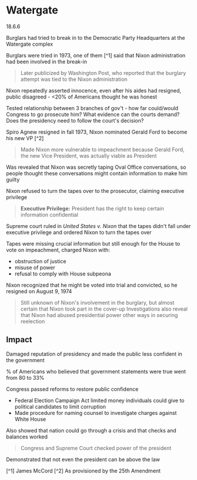 # Watergate

18.6.6

Burglars had tried to break in to the Democratic Party Headquarters at the Watergate complex

Burglars were tried in 1973, one of them [^1] said that Nixon administration had been involved in the break-in

> Later publicized by Washington Post, who reported that the burglary attempt was tied to the Nixon administration

Nixon repeatedly asserted innocence, even after his aides had resigned, public disagreed - <20% of Americans thought he was honest

Tested relationship between 3 branches of gov't - how far could/would Congress to go prosecute him? What evidence can the courts demand? Does the presidency need to follow the court's decision?

Spiro Agnew resigned in fall 1973, Nixon nominated Gerald Ford to become his new VP [^2]

> Made Nixon more vulnerable to impeachment because Gerald Ford, the new Vice President, was actually viable as President

Was revealed that Nixon was secretly taping Oval Office conversations, so people thought these conversations might contain information to make him guilty

Nixon refused to turn the tapes over to the prosecutor, claiming executive privilege

> **Executive Privilege:** President has the right to keep certain information confidential

Supreme court ruled in *United States v. Nixon* that the tapes didn't fall under executive privilege and ordered Nixon to turn the tapes over

Tapes were missing crucial information but still enough for the House to vote on impeachment, charged Nixon with:

- obstruction of justice
- misuse of power
- refusal to comply with House subpeona

Nixon recognized that he might be voted into trial and convicted, so he resigned on August 9, 1974

> Still unknown of Nixon's involvement in the burglary, but almost certain that Nixon took part in the cover-up
> Investigations also reveal that Nixon had abused presidential power other ways in securing reelection

## Impact

Damaged reputation of presidency and made the public less confident in the government

% of Americans who believed that government statements were true went from 80 to 33%

Congress passed reforms to restore public confidence

- Federal Election Campaign Act limited money individuals could give to political candidates to limit corruption
- Made procedure for naming counsel to investigate charges against White House

Also showed that nation could go through a crisis and that checks and balances worked

> Congress and Supreme Court checked power of the president

Demonstrated that not even the president can be above the law

[^1] James McCord
[^2] As provisioned by the 25th Amendment
